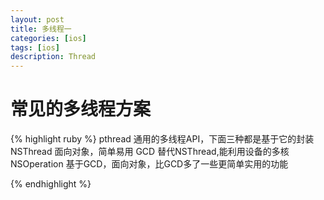 ```yaml
---
layout: post
title: 多线程一 
categories: [ios]
tags: [ios]
description: Thread 
---
```



<h1>常见的多线程方案</h1>

{% highlight ruby %}
pthread      通用的多线程API，下面三种都是基于它的封装
NSThread   面向对象，简单易用
GCD       替代NSThread,能利用设备的多核
NSOperation    基于GCD，面向对象，比GCD多了一些更简单实用的功能

{% endhighlight %}


